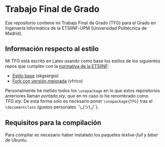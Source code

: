 # Trabajo Final de Grado
Ese repositorio contiene mi Trabajo Final de Grado (TFG) para el Grado en
Ingeniería Informática de la ETSIINF-UPM (Universidad Politécnica de Madrid).


## Información respecto al estilo
Mi TFG está escrito en Latex usando como base los estilos de los siguientes 
repos que cumplen con la 
[normativa de la ETSIINF](https://www.fi.upm.es/?pagina=1475):
* [Estilo base](https://github.com/skgsergio/Portada-UPM-ETSIINF) (skgsergio)
* [Fork con versión mejorada](https://github.com/vfrico/Portada-UPM-ETSIINF) (vfrico)

Personalmente he metido todos los ```\usepackage``` en lo que estos repositorios
anteriores llaman *portada.sty*, que en mi caso lo he renombrado como *TFG.sty*.
De esta forma 
solo es necesario poner ```\usepackage{TFG}``` tras el ```\documentclass``` 
(gustos personales ¯\\\_(ツ)\_/¯).

## Requisitos para la compilación
Para compilar es necesario haber instalado los paquetes *texlive-full* 
y *biber* de Ubuntu.
